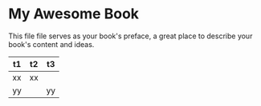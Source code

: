 # My Awesome Book

This file file serves as your book's preface, a great place to describe your book's content and ideas.

|t1|t2|t3|
|---|---|---|
|xx|xx|
|yy||yy|





